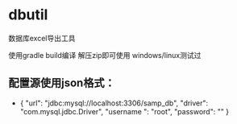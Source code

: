 # dbutil
数据库excel导出工具

使用gradle build编译  解压zip即可使用  windows/linux测试过
## 配置源使用json格式：
* {
  "url": "jdbc:mysql://localhost:3306/samp_db",
  "driver": "com.mysql.jdbc.Driver",
  "username ": "root",
  "password": ""
}

